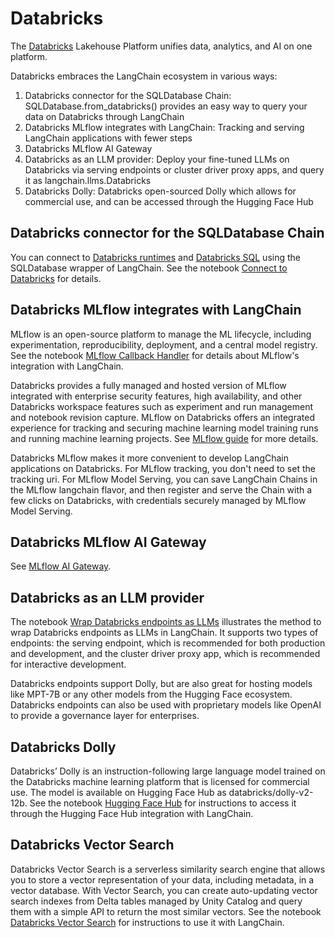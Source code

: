 Databricks
==========

The [Databricks](https://www.databricks.com/) Lakehouse Platform unifies data, analytics, and AI on one platform.

Databricks embraces the LangChain ecosystem in various ways:

1. Databricks connector for the SQLDatabase Chain: SQLDatabase.from_databricks() provides an easy way to query your data on Databricks through LangChain
2. Databricks MLflow integrates with LangChain: Tracking and serving LangChain applications with fewer steps
3. Databricks MLflow AI Gateway
4. Databricks as an LLM provider: Deploy your fine-tuned LLMs on Databricks via serving endpoints or cluster driver proxy apps, and query it as langchain.llms.Databricks
5. Databricks Dolly: Databricks open-sourced Dolly which allows for commercial use, and can be accessed through the Hugging Face Hub

Databricks connector for the SQLDatabase Chain
----------------------------------------------
You can connect to [Databricks runtimes](https://docs.databricks.com/runtime/index.html) and [Databricks SQL](https://www.databricks.com/product/databricks-sql) using the SQLDatabase wrapper of LangChain. 
See the notebook [Connect to Databricks](/docs/use_cases/qa_structured/integrations/databricks) for details.

Databricks MLflow integrates with LangChain
-------------------------------------------

MLflow is an open-source platform to manage the ML lifecycle, including experimentation, reproducibility, deployment, and a central model registry. See the notebook [MLflow Callback Handler](/docs/integrations/providers/mlflow_tracking) for details about MLflow's integration with LangChain.

Databricks provides a fully managed and hosted version of MLflow integrated with enterprise security features, high availability, and other Databricks workspace features such as experiment and run management and notebook revision capture. MLflow on Databricks offers an integrated experience for tracking and securing machine learning model training runs and running machine learning projects. See [MLflow guide](https://docs.databricks.com/mlflow/index.html) for more details.

Databricks MLflow makes it more convenient to develop LangChain applications on Databricks. For MLflow tracking, you don't need to set the tracking uri. For MLflow Model Serving, you can save LangChain Chains in the MLflow langchain flavor, and then register and serve the Chain with a few clicks on Databricks, with credentials securely managed by MLflow Model Serving.

Databricks MLflow AI Gateway
----------------------------

See [MLflow AI Gateway](/docs/integrations/providers/mlflow_ai_gateway).

Databricks as an LLM provider
-----------------------------

The notebook [Wrap Databricks endpoints as LLMs](/docs/integrations/llms/databricks) illustrates the method to wrap Databricks endpoints as LLMs in LangChain. It supports two types of endpoints: the serving endpoint, which is recommended for both production and development, and the cluster driver proxy app, which is recommended for interactive development. 

Databricks endpoints support Dolly, but are also great for hosting models like MPT-7B or any other models from the Hugging Face ecosystem. Databricks endpoints can also be used with proprietary models like OpenAI to provide a governance layer for enterprises.

Databricks Dolly
----------------

Databricks’ Dolly is an instruction-following large language model trained on the Databricks machine learning platform that is licensed for commercial use. The model is available on Hugging Face Hub as databricks/dolly-v2-12b. See the notebook [Hugging Face Hub](/docs/integrations/llms/huggingface_hub) for instructions to access it through the Hugging Face Hub integration with LangChain. 


Databricks Vector Search
------------------------

Databricks Vector Search is a serverless similarity search engine that allows you to store a vector representation of your data, including metadata, in a vector database. With Vector Search, you can create auto-updating vector search indexes from Delta tables managed by Unity Catalog and query them with a simple API to return the most similar vectors. See the notebook [Databricks Vector Search](/docs/integrations/vectorstores/databricks_vector_search) for instructions to use it with LangChain.
